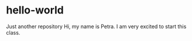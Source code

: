 # hello-world
Just another repository
Hi, my name is Petra.  I am very excited to start this class.
